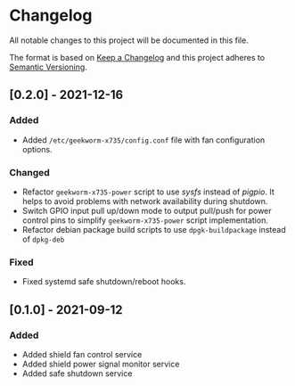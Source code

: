 # Changelog
All notable changes to this project will be documented in this file.

The format is based on [Keep a Changelog](http://keepachangelog.com/en/1.0.0/)
and this project adheres to [Semantic Versioning](http://semver.org/spec/v2.0.0.html).

## [0.2.0] - 2021-12-16
### Added
- Added `/etc/geekworm-x735/config.conf` file with fan configuration options.
### Changed
- Refactor `geekworm-x735-power` script to use *sysfs* instead of *pigpio*. It helps to avoid problems with
  network availability during shutdown.
- Switch GPIO input pull up/down mode to output pull/push for power control pins to simplify `geekworm-x735-power`
  script implementation.
- Refactor debian package build scripts to use `dpgk-buildpackage` instead of `dpkg-deb`
### Fixed
- Fixed systemd safe shutdown/reboot hooks.


## [0.1.0] - 2021-09-12
### Added
- Added shield fan control service
- Added shield power signal monitor service
- Added safe shutdown service
